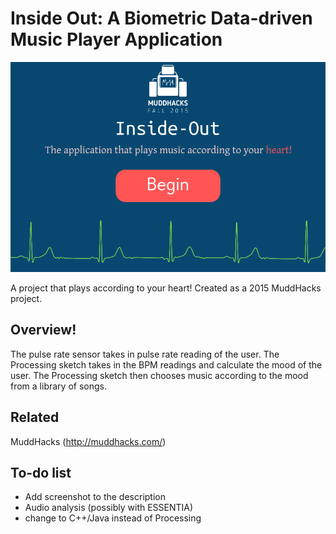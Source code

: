 # Inside Out: A Biometric Data-driven Music Player Application

![Inside Out](https://raw.githubusercontent.com/gderecho/inside-out/master/gui/img/mudd_hacks_splash.png "Inside Out")

A project that plays according to your heart! Created as a 2015 MuddHacks project.

## Overview!
The pulse rate sensor takes in pulse rate reading of the user. The Processing sketch takes in the BPM readings and calculate the mood of the user. The Processing sketch then chooses music according to the mood from a library of songs.

## Related
MuddHacks (http://muddhacks.com/)

## To-do list

* Add screenshot to the description
* Audio analysis (possibly with ESSENTIA)
* change to C++/Java instead of Processing
